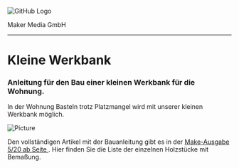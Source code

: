 ![GitHub Logo](http://www.heise.de/make/icons/make_logo.png)

Maker Media GmbH

***

# Kleine Werkbank

### Anleitung für den Bau einer kleinen Werkbank für die Wohnung.

In der Wohnung Basteln trotz Platzmangel wird mit unserer kleinen Werkbank möglich.

![Picture](https://github.com/MakeMagazinDE/Werkbank/blob/master/front.jpg)

Den vollständigen Artikel mit der Bauanleitung gibt es in der [Make-Ausgabe 5/20 ab Seite ](https://www.heise.de/select/make/2019/5/1571592996373573). Hier finden Sie die Liste der einzelnen Holzstücke mit Bemaßung.
